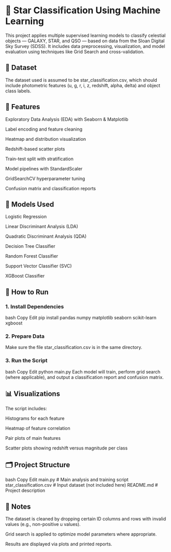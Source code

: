 # 🌌 Star Classification Using Machine Learning
This project applies multiple supervised learning models to classify celestial objects — GALAXY, STAR, and QSO — based on data from the Sloan Digital Sky Survey (SDSS). It includes data preprocessing, visualization, and model evaluation using techniques like Grid Search and cross-validation.

## 📂 Dataset
The dataset used is assumed to be star_classification.csv, which should include photometric features (u, g, r, i, z, redshift, alpha, delta) and object class labels.

## 🧰 Features
Exploratory Data Analysis (EDA) with Seaborn & Matplotlib

Label encoding and feature cleaning

Heatmap and distribution visualization

Redshift-based scatter plots

Train-test split with stratification

Model pipelines with StandardScaler

GridSearchCV hyperparameter tuning

Confusion matrix and classification reports

## 🧠 Models Used
Logistic Regression

Linear Discriminant Analysis (LDA)

Quadratic Discriminant Analysis (QDA)

Decision Tree Classifier

Random Forest Classifier

Support Vector Classifier (SVC)

XGBoost Classifier

## 🚀 How to Run
### 1. Install Dependencies
bash
Copy
Edit
pip install pandas numpy matplotlib seaborn scikit-learn xgboost
### 2. Prepare Data
Make sure the file star_classification.csv is in the same directory.

### 3. Run the Script
bash
Copy
Edit
python main.py
Each model will train, perform grid search (where applicable), and output a classification report and confusion matrix.

## 📊 Visualizations
The script includes:

Histograms for each feature

Heatmap of feature correlation

Pair plots of main features

Scatter plots showing redshift versus magnitude per class

## 🗂️ Project Structure
bash
Copy
Edit
main.py                    # Main analysis and training script
star_classification.csv    # Input dataset (not included here)
README.md                  # Project description
## 📌 Notes
The dataset is cleaned by dropping certain ID columns and rows with invalid values (e.g., non-positive u values).

Grid search is applied to optimize model parameters where appropriate.

Results are displayed via plots and printed reports.
